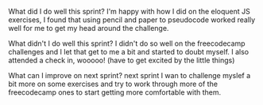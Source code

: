  What did I do well this sprint?
I'm happy with how I did on the eloquent JS exercises, I found that using pencil and paper to pseudocode worked really well for me to get my head around the challenge.

 What didn't I do well this sprint?
 I didn't do so well on the freecodecamp challenges and I let that get to me a bit and started to doubt myself. I also attended a check in, wooooo! (have to get excited by the little things)

 What can I improve on next sprint?
next sprint I wan to challenge myslef a bit more on some exercises and try to work through more of the freecodecamp ones to start getting more comfortable with them.